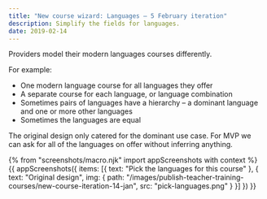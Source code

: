 ```yaml
---
title: "New course wizard: Languages – 5 February iteration"
description: Simplify the fields for languages.
date: 2019-02-14
---
```


Providers model their modern languages courses differently.

For example:

* One modern language course for all languages they offer
* A separate course for each language, or language combination
* Sometimes pairs of languages have a hierarchy – a dominant language and one or more other languages
* Sometimes the languages are equal

The original design only catered for the dominant use case. For MVP we can ask for all of the languages on offer without inferring anything.

{% from "screenshots/macro.njk" import appScreenshots with context %}
{{ appScreenshots({
  items: [{
    text: "Pick the languages for this course"
  }, {
    text: "Original design",
    img: {
      path: "/images/publish-teacher-training-courses/new-course-iteration-14-jan",
      src: "pick-languages.png"
    }
  }]
}) }}
